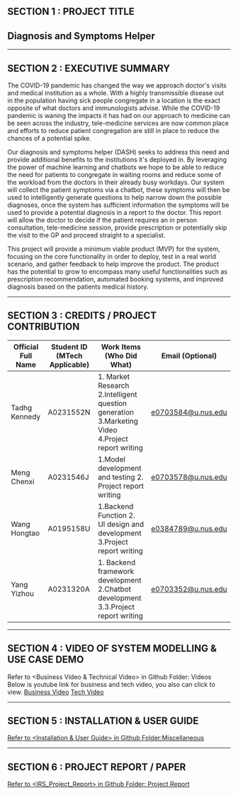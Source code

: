 SECTION 1 : PROJECT TITLE
-------------
Diagnosis and Symptoms Helper
-------------

-------------

SECTION 2 : EXECUTIVE SUMMARY
-------------
The COVID-19 pandemic has changed the way we approach doctor's visits and medical institution as a whole. With a highly transmissible disease out in the population having sick people congregate in a location is the exact opposite of what doctors and immunologists advise. While the COVID-19 pandemic is waning the impacts it has had on our approach to medicine can be seen across the industry, tele-medicine services are now common place and efforts to reduce patient congregation are still in place to reduce the chances of a potential spike.

Our diagnosis and symptoms helper (DASH) seeks to address this need and provide additional benefits to the institutions it's deployed in. By leveraging the power of machine learning and chatbots we hope to be able to reduce the need for patients to congregate in waiting rooms and reduce some of the workload from the doctors in their already busy workdays. Our system will collect the patient symptoms via a chatbot, these symptoms will then be used to intelligently generate questions to help narrow down the possible diagnoses, once the system has sufficient information the symptoms will be used to provide a potential diagnosis in a report to the doctor. This report will allow the doctor to decide if the patient requires an in person consultation, tele-medicine session, provide prescription or potentially skip the visit to the GP and proceed straight to a specialist.

This project will provide a minimum viable product (MVP) for the system, focusing on the core functionality in order to deploy, test in a real world scenario, and gather feedback to help improve the product. The product has the potential to grow to encompass many useful functionalities such as prescription recommendation, automated booking systems, and improved diagnosis based on the patients medical history.

-------------

SECTION 3 : CREDITS / PROJECT CONTRIBUTION
-------------
Official Full Name  | Student ID (MTech Applicable) | Work Items (Who Did What) | Email (Optional)
------------- | ------------- |-------------  | -------------
Tadhg Kennedy  | A0231552N | 1. Market Research 2.Intelligent question generation 3.Marketing Video 4.Project report writing| e0703584@u.nus.edu
Meng Chenxi  | A0231546J  | 1.Model development and testing 2. Project report writing| e0703578@u.nus.edu
Wang Hongtao  | A0195158U  | 1.Backend Function 2. UI design and development 3.Project report writing| e0384789@u.nus.edu
Yang Yizhou | A0231320A  | 1. Backend framework development 2.Chatbot development 3.3.Project report writing | e0703352@u.nus.edu

-------------

SECTION 4 : VIDEO OF SYSTEM MODELLING & USE CASE DEMO
-------------

Refer to <Business Video & Technical Video> in Github Folder: Videos
Below is youtube link for business and tech video, you also can click to view.
[Business Video](https://youtu.be/CCPhgDjqObs)
[Tech Video](https://youtu.be/KGG2cl1YSOg)

-------------

SECTION 5 : INSTALLATION & USER GUIDE
-------------
[Refer to <Installation & User Guide> in Github Folder:Miscellaneous](./Miscellaneous/Installation_guide.docx)
<!-- (./images/icon.png) -->

-------------

SECTION 6 : PROJECT REPORT / PAPER
-------------
[Refer to <IRS_Project_Report> in Github Folder: Project Report](./ProjectReport/IRS_Project_Report.pdf)

<!-- ## Step 1: login your diagflow dashboard
## Step 2: import SmartAgent.zip
setting -> Export and Import -> Import From ZIP
![Image text](https://github.com/wanghongtaonus/irsproject/blob/main/img/p1.png)
## Step 3: click ngrok_start.bat
find the forwarding link (the one has HTTPS)
![Image text](https://github.com/wanghongtaonus/irsproject/blob/main/img/p2.png)
## Step 4: copy to fulfillment
fulfillment -> URL(paste here) -> save
![Image text](https://github.com/wanghongtaonus/irsproject/blob/main/img/p3.png)
![Image text](https://github.com/wanghongtaonus/irsproject/blob/main/img/p4.png)
![Image text](https://github.com/wanghongtaonus/irsproject/blob/main/img/p5.png)
## Step 5: click run_um.bat
![Image text](https://github.com/wanghongtaonus/irsproject/blob/main/img/p6.png)

## Step 6: have a try
Integrations -> web demo
![Image text](https://github.com/wanghongtaonus/irsproject/blob/main/img/p7.png)

## Step 7：click app_start.bat to start app
![Image text](https://github.com/wanghongtaonus/irsproject/blob/main/img/p8.png) -->

